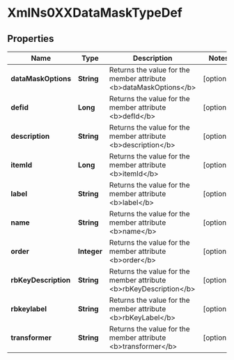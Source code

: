 
# XmlNs0XXDataMaskTypeDef

## Properties
Name | Type | Description | Notes
------------ | ------------- | ------------- | -------------
**dataMaskOptions** | **String** | Returns the value for the member attribute &lt;b&gt;dataMaskOptions&lt;/b&gt; |  [optional]
**defid** | **Long** | Returns the value for the member attribute &lt;b&gt;defId&lt;/b&gt; |  [optional]
**description** | **String** | Returns the value for the member attribute &lt;b&gt;description&lt;/b&gt; |  [optional]
**itemId** | **Long** | Returns the value for the member attribute &lt;b&gt;itemId&lt;/b&gt; |  [optional]
**label** | **String** | Returns the value for the member attribute &lt;b&gt;label&lt;/b&gt; |  [optional]
**name** | **String** | Returns the value for the member attribute &lt;b&gt;name&lt;/b&gt; |  [optional]
**order** | **Integer** | Returns the value for the member attribute &lt;b&gt;order&lt;/b&gt; |  [optional]
**rbKeyDescription** | **String** | Returns the value for the member attribute &lt;b&gt;rbKeyDescription&lt;/b&gt; |  [optional]
**rbkeylabel** | **String** | Returns the value for the member attribute &lt;b&gt;rbKeyLabel&lt;/b&gt; |  [optional]
**transformer** | **String** | Returns the value for the member attribute &lt;b&gt;transformer&lt;/b&gt; |  [optional]



